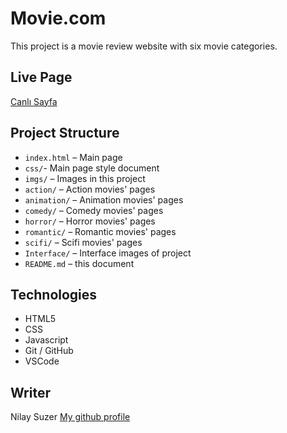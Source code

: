 # Movie.com
This project is a movie review website with six movie categories.

## Live Page
[Canlı Sayfa](https://nilaysuzer.github.io/movie.com/)

## Project Structure
- `index.html` – Main page
- `css/`- Main page style document
- `imgs/` – Images in this project
- `action/` – Action movies' pages
- `animation/` – Animation movies' pages
- `comedy/` – Comedy movies' pages
- `horror/` – Horror movies' pages
- `romantic/` – Romantic movies' pages
- `scifi/` – Scifi movies' pages
- `Interface/` – Interface images of project
- `README.md` – this document

## Technologies
- HTML5
- CSS
- Javascript
- Git / GitHub
- VSCode

## Writer
Nilay Suzer
[My github profile](https://github.com/nilaysuzer)
